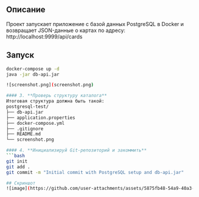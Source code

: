 
## Описание
Проект запускает приложение с базой данных PostgreSQL в Docker и возвращает JSON-данные о картах по адресу: http://localhost:9999/api/cards

## Запуск
```bash
docker-compose up -d
java -jar db-api.jar

![screenshot.png](screenshot.png)

#### 3. **Проверь структуру каталога**
Итоговая структура должна быть такой:
postgresql-test/
├── db-api.jar
├── application.properties
├── docker-compose.yml
├── .gitignore
├── README.md
└── screenshot.png

#### 4. **Инициализируй Git-репозиторий и закоммить**
```bash
git init
git add .
git commit -m "Initial commit with PostgreSQL setup and db-api.jar"

## Скриншот
![image](https://github.com/user-attachments/assets/5875fb48-54a9-40a3-9972-6b436cf7fdfc)
